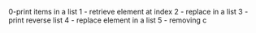 0-print items in a list
1 - retrieve element at index
2 - replace in  a list
3 - print reverse list 
4 - replace element in a list
5 - removing c
